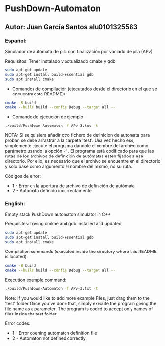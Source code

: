 # PushDown-Automaton
## Autor: Juan García Santos alu0101325583 
### Español:
Simulador de autómata de pila con finalización por vaciado de pila (APv)

Requisitos: Tener instalado y actualizado cmake y gdb
```bash
sudo apt-get update
sudo apt-get install build-essential gdb
sudo apt install cmake
```

- Comandos de compilación (ejecutados desde el directorio en el que se encuentra este README):
```bash
cmake -B build
cmake --build build --config Debug --target all --
```

- Comando de ejecución de ejemplo
```bash
./build/PushDown-Automaton -f APv-3.txt -t
```

NOTA: Si se quisiera añadir otro fichero de definicion de automata para probar, se debe arrastrar a la carpeta 'test'.
Una vez hecho eso, simplemente ejecute el programa dandole el nombre del archivo como parámetro usando la opción -f <nombre de fichero>.
El programa está codificado para que las rutas de los archivos de definición de autómatas esten fijados a ese directorio.
Por ello, es necesario que el archivo se encuentre en el directorio y solo pase como argumento el nombre del mismo, no su ruta.

Códigos de error:
 + 1 - Error en la apertura de archivo de definición de autómata
 + 2 - Autómata definido incorrectamente

### English:
Empty stack PushDown automaton simulator in C++

Prequisites: having cmkae and gdb installed and updated
```bash
sudo apt-get update
sudo apt-get install build-essential gdb
sudo apt install cmake
```

Compilation commands (executed inside the directory where this README is located):
```bash
cmake -B build
cmake --build build --config Debug --target all --
```

Execution example command:
```bash
./build/PushDown-Automaton -f APv-3.txt -t
```

Note: If you would like to add more example Files, just drag them to the 'test' folder
Once you´ve done that, simply execute the program giving the file name as a parameter.
The program is coded to accept only names of files inside the test folder.

Error codes:
 + 1 - Error opening automaton definition file
 + 2 - Automaton not defined correctly 
